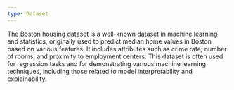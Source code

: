 ```yaml
---
type: Dataset
---
```


The Boston housing dataset is a well-known dataset in machine learning and statistics, originally used to predict median home values in Boston based on various features. It includes attributes such as crime rate, number of rooms, and proximity to employment centers. This dataset is often used for regression tasks and for demonstrating various machine learning techniques, including those related to model interpretability and explainability.